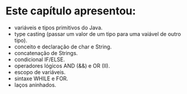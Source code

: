 # Este capítulo apresentou:

- variáveis e tipos primitivos do Java.
- type casting (passar um valor de um tipo para uma vaiável de outro tipo). 
- conceito e declaração de char e String.
- concatenação de Strings.
- condicional IF/ELSE.
- operadores lógicos AND (&&) e OR (II).
- escopo de variáveis.
- sintaxe WHILE e FOR.
- laços aninhados.
